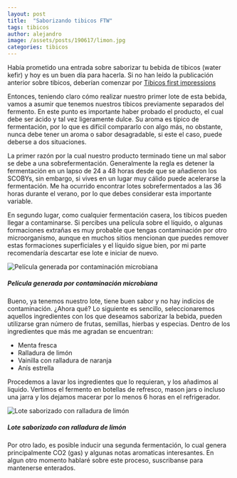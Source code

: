 ```yaml
---
layout: post
title:  "Saborizando tibicos FTW"
tags: tibicos
author: alejandro
image: /assets/posts/190617/limon.jpg
categories: tibicos
---
```


Había prometido una entrada sobre saborizar tu bebida de tibicos (water kefir) y hoy es un buen día para hacerla. Si no han leído la publicación anterior sobre tibicos, deberían comenzar por [Tibicos first impressions](https://sciencefornourishment.github.io/tibicos-first-impressions/ "Tibicos first impressions")

Entonces, teniendo claro cómo realizar nuestro primer lote de esta bebida, vamos a asumir que tenemos nuestros tibicos previamente separados del fermento. En este punto es importante haber probado el producto, el cual debe ser ácido y tal vez ligeramente dulce. Su aroma es típico de fermentación, por lo que es difícil compararlo con algo más, no obstante, nunca debe tener un aroma o sabor desagradable, si este el caso, puede deberse a dos situaciones.

La primer razón por la cual nuestro producto terminado tiene un mal sabor se debe a una sobrefermentación. Generalmente la regla es detener la fermentación en un lapso de 24 a 48 horas desde que se añadieron los SCOBYs, sin embargo, si vives en un lugar muy cálido puede acelerarse la fermentación. Me ha ocurrido encontrar lotes sobrefermentados a las 36 horas durante el verano, por lo que debes considerar esta importante variable.

En segundo lugar, como cualquier fermentación casera, los tibicos pueden llegar a contaminarse. Si percibes una película sobre el líquido, o algunas formaciones extrañas es muy probable que tengas contaminación por otro microorganismo, aunque en muchos sitios mencionan que puedes remover estas formaciones superficiales y el líquido sigue bien, por mi parte recomendaría descartar ese lote e iniciar de nuevo.

![Película generada por contaminación microbiana](/assets/posts/190617/conta.jpg)
##### Película generada por contaminación microbiana

Bueno, ya tenemos nuestro lote, tiene buen sabor y no hay indicios de contaminación. ¿Ahora qué? 
Lo siguiente es sencillo, seleccionaremos aquellos ingredientes con los que deseamos saborizar la bebida, pueden utilizarse gran número de frutas, semillas, hierbas y especias. Dentro de los ingredientes que más me agradan se encuentran:

* Menta fresca
* Ralladura de limón
* Vainilla con ralladura de naranja
* Anís estrella

Procedemos a lavar los ingredientes que lo requieran, y los añadimos al liquido. Vertimos el fermento en botellas de refresco, mason jars o incluso una jarra y los dejamos macerar por lo menos 6 horas en el refrigerador.

![Lote saborizado con ralladura de limón](/assets/posts/190617/limon.jpg)
##### Lote saborizado con ralladura de limón

Por otro lado, es posible inducir una segunda fermentación, lo cual genera principalmente CO2 (gas) y algunas notas aromaticas interesantes. En algun otro momento hablaré sobre este proceso, suscribanse para mantenerse enterados.